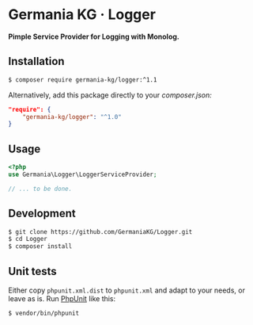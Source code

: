 # Germania KG · Logger

**Pimple Service Provider for Logging with Monolog.**


## Installation

```bash
$ composer require germania-kg/logger:^1.1
```

Alternatively, add this package directly to your *composer.json:*

```json
"require": {
    "germania-kg/logger": "^1.0"
}
```


## Usage


```php
<?php
use Germania\Logger\LoggerServiceProvider;

// ... to be done.
```


## Development

```bash
$ git clone https://github.com/GermaniaKG/Logger.git
$ cd Logger
$ composer install
```


## Unit tests

Either copy `phpunit.xml.dist` to `phpunit.xml` and adapt to your needs, or leave as is. 
Run [PhpUnit](https://phpunit.de/) like this:

```bash
$ vendor/bin/phpunit
```
